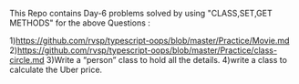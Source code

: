 This Repo contains Day-6 problems solved by using "CLASS,SET,GET METHODS" for the above Questions :

1)https://github.com/rvsp/typescript-oops/blob/master/Practice/Movie.md
2)https://github.com/rvsp/typescript-oops/blob/master/Practice/class-circle.md
3)Write a “person” class to hold all the details.
4)write a class to calculate the Uber price.
